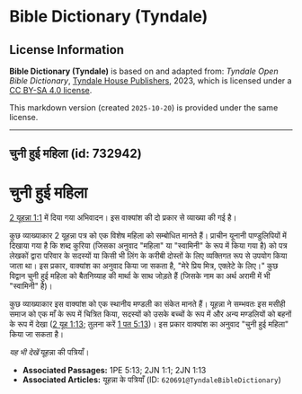 # Bible Dictionary (Tyndale)

## License Information

**Bible Dictionary (Tyndale)** is based on and adapted from: _Tyndale Open Bible Dictionary_, [Tyndale House Publishers](https://tyndaleopenresources.com/), 2023, which is licensed under a [CC BY-SA 4.0 license](https://creativecommons.org/licenses/by-sa/4.0/legalcode.en).

This markdown version (created `2025-10-20`) is provided under the same license.



--------------------------------

## चुनी हुई महिला (id: 732942)

चुनी हुई महिला
==============

[2 यूहन्ना 1:1](https://ref.ly/2John1:1) में दिया गया अभिवादन। इस वाक्यांश की दो प्रकार से व्याख्या की गई है।

कुछ व्याख्याकार 2 यूहन्ना पत्र को एक विशेष महिला को सम्बोधित मानते हैं। प्राचीन यूनानी पाण्डुलिपियों में दिखाया गया है कि शब्द कुरिया (जिसका अनुवाद "महिला" या "स्वामिनी" के रूप में किया गया है) को पत्र लेखकों द्वारा परिवार के सदस्यों या किसी भी लिंग के करीबी दोस्तों के लिए व्यक्तिगत रूप से उपयोग किया जाता था। इस प्रकार, वाक्यांश का अनुवाद किया जा सकता है, "मेरे प्रिय मित्र, एक्लेटे के लिए।" कुछ विद्वान चुनी हुई महिला को बैतनिय्याह की मार्था के साथ जोड़ते हैं (जिसके नाम का अर्थ अरामी में भी "स्वामिनी" है)।

कुछ व्याख्याकार इस वाक्यांश को एक स्थानीय मण्डली का संकेत मानते हैं। यूहन्ना ने सम्भवतः इस मसीही समाज को एक माँ के रूप में चित्रित किया, सदस्यों को उसके बच्चों के रूप में और अन्य मण्डलियों को बहनों के रूप में देखा ([2 यूह 1:13](https://ref.ly/2John1:13); तुलना करें [1 पत 5:13](https://ref.ly/1Pet5:13))। इस प्रकार वाक्यांश का अनुवाद "चुनी हुई महिला" किया जा सकता है।

*यह भी देखें* यूहन्ना की पत्रियाँ।

* **Associated Passages:** 1PE 5:13; 2JN 1:1; 2JN 1:13
* **Associated Articles:** यूहन्ना के पत्रियाँ (ID: `620691@TyndaleBibleDictionary`)

